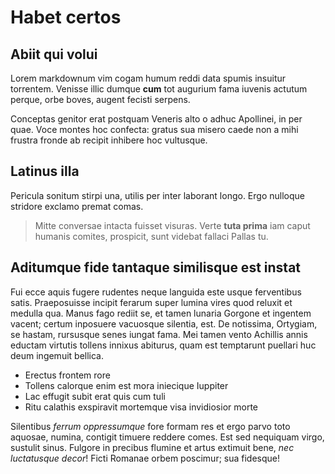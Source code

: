 # Habet certos

## Abiit qui volui

Lorem markdownum vim cogam humum reddi data spumis insuitur torrentem. Venisse
illic dumque **cum** tot augurium fama iuvenis actutum perque, orbe boves,
augent fecisti serpens.

Conceptas genitor erat postquam Veneris alto o adhuc Apollinei, in per quae.
Voce montes hoc confecta: gratus sua misero caede non a mihi frustra fronde ab
recipit inhibere hoc vultusque.

## Latinus illa

Pericula sonitum stirpi una, utilis per inter laborant longo. Ergo nulloque
stridore exclamo premat comas.

> Mitte conversae intacta fuisset visuras. Verte **tuta prima** iam caput
> humanis comites, prospicit, sunt videbat fallaci Pallas tu.

## Aditumque fide tantaque similisque est instat

Fui ecce aquis fugere rudentes neque languida este usque ferventibus satis.
Praeposuisse incipit ferarum super lumina vires quod reluxit et medulla qua.
Manus fago rediit se, et tamen lunaria Gorgone et ingentem vacent; certum
inposuere vacuosque silentia, est. De notissima, Ortygiam, se hastam, rursusque
senes iungat fama. Mei tamen vento Achillis annis eductam virtutis tollens
innixus abiturus, quam est temptarunt puellari huc deum ingemuit bellica.

- Erectus frontem rore
- Tollens calorque enim est mora iniecique Iuppiter
- Lac effugit subit erat quis cum tuli
- Ritu calathis exspiravit mortemque visa invidiosior morte

Silentibus *ferrum oppressumque* fore formam res et ergo parvo toto aquosae,
numina, contigit timuere reddere comes. Est sed nequiquam virgo, sustulit sinus.
Fulgore in precibus flumine et artus extimuit bene, *nec luctatusque decor*!
Ficti Romanae orbem poscimur; sua fidesque!
